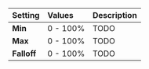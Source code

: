 | Setting     | Values   | Description |
| :---------- | :------- | :---------- |
| **Min**     | 0 - 100% | TODO        |
| **Max**     | 0 - 100% | TODO        |
| **Falloff** | 0 - 100% | TODO        |





<!--examples-->
